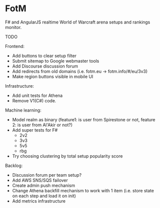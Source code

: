 FotM
====
F# and AngularJS realtime World of Warcraft arena setups and rankings monitor.

TODO

Frontend:
- Add buttons to clear setup filter
- Submit sitemap to Google webmaster tools
- Add Discourse discussion forum
- Add redirects from old domains (i.e. fotm.eu -> fotm.info/#/eu/3v3)
- Make region buttons visible in mobile UI

Infrastructure:
- Add unit tests for Athena
- Remove V1(C#) code.

Machine learning:
- Model realm as binary (feature1: is user from Spirestone or not, feature 2: is user from Al'Akir or not?)
- Add super tests for F#
  - 2v2
  - 3v3
  - 5v5
  - rbg
- Try choosing clustering by total setup popularity score

Backlog:
- Discussion forum per team setup?
- Add AWS SNS/SQS failover
- Create admin push mechanism
- Change Athena backfill mechanism to work with 1 item (i.e. store state on each step and load it on init)
- Add metrics infrastructure
